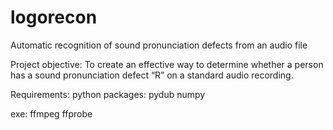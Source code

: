 # logorecon
Automatic recognition of sound pronunciation defects from an audio file

Project objective: To create an effective way to determine whether a person has a sound pronunciation defect “R” on a standard audio recording.

Requirements: python packages: pydub numpy

exe: ffmpeg ffprobe
